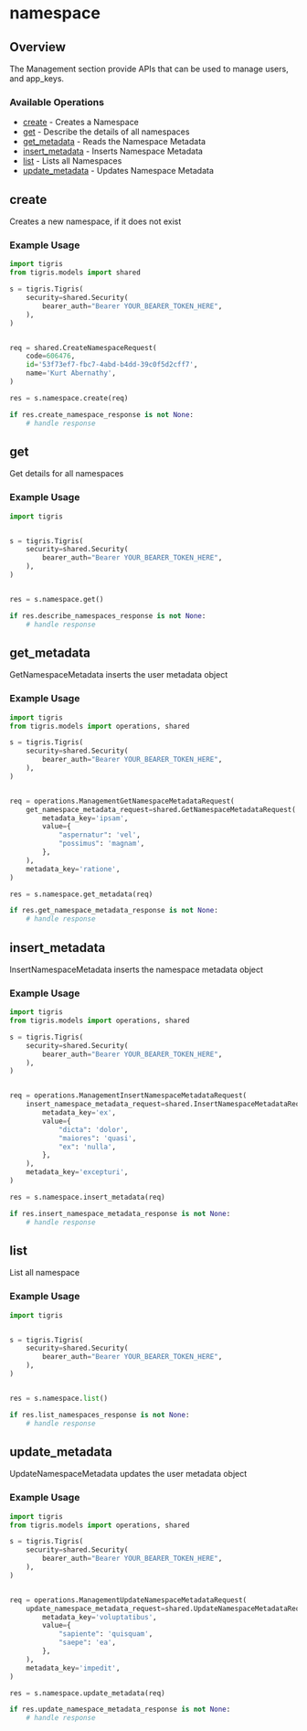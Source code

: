 # namespace

## Overview

The Management section provide APIs that can be used to manage users, and app_keys.

### Available Operations

* [create](#create) - Creates a Namespace
* [get](#get) - Describe the details of all namespaces
* [get_metadata](#get_metadata) - Reads the Namespace Metadata
* [insert_metadata](#insert_metadata) - Inserts Namespace Metadata
* [list](#list) - Lists all Namespaces
* [update_metadata](#update_metadata) - Updates Namespace Metadata

## create

Creates a new namespace, if it does not exist

### Example Usage

```python
import tigris
from tigris.models import shared

s = tigris.Tigris(
    security=shared.Security(
        bearer_auth="Bearer YOUR_BEARER_TOKEN_HERE",
    ),
)


req = shared.CreateNamespaceRequest(
    code=606476,
    id='53f73ef7-fbc7-4abd-b4dd-39c0f5d2cff7',
    name='Kurt Abernathy',
)

res = s.namespace.create(req)

if res.create_namespace_response is not None:
    # handle response
```

## get

Get details for all namespaces

### Example Usage

```python
import tigris


s = tigris.Tigris(
    security=shared.Security(
        bearer_auth="Bearer YOUR_BEARER_TOKEN_HERE",
    ),
)


res = s.namespace.get()

if res.describe_namespaces_response is not None:
    # handle response
```

## get_metadata

GetNamespaceMetadata inserts the user metadata object

### Example Usage

```python
import tigris
from tigris.models import operations, shared

s = tigris.Tigris(
    security=shared.Security(
        bearer_auth="Bearer YOUR_BEARER_TOKEN_HERE",
    ),
)


req = operations.ManagementGetNamespaceMetadataRequest(
    get_namespace_metadata_request=shared.GetNamespaceMetadataRequest(
        metadata_key='ipsam',
        value={
            "aspernatur": 'vel',
            "possimus": 'magnam',
        },
    ),
    metadata_key='ratione',
)

res = s.namespace.get_metadata(req)

if res.get_namespace_metadata_response is not None:
    # handle response
```

## insert_metadata

InsertNamespaceMetadata inserts the namespace metadata object

### Example Usage

```python
import tigris
from tigris.models import operations, shared

s = tigris.Tigris(
    security=shared.Security(
        bearer_auth="Bearer YOUR_BEARER_TOKEN_HERE",
    ),
)


req = operations.ManagementInsertNamespaceMetadataRequest(
    insert_namespace_metadata_request=shared.InsertNamespaceMetadataRequest(
        metadata_key='ex',
        value={
            "dicta": 'dolor',
            "maiores": 'quasi',
            "ex": 'nulla',
        },
    ),
    metadata_key='excepturi',
)

res = s.namespace.insert_metadata(req)

if res.insert_namespace_metadata_response is not None:
    # handle response
```

## list

List all namespace

### Example Usage

```python
import tigris


s = tigris.Tigris(
    security=shared.Security(
        bearer_auth="Bearer YOUR_BEARER_TOKEN_HERE",
    ),
)


res = s.namespace.list()

if res.list_namespaces_response is not None:
    # handle response
```

## update_metadata

UpdateNamespaceMetadata updates the user metadata object

### Example Usage

```python
import tigris
from tigris.models import operations, shared

s = tigris.Tigris(
    security=shared.Security(
        bearer_auth="Bearer YOUR_BEARER_TOKEN_HERE",
    ),
)


req = operations.ManagementUpdateNamespaceMetadataRequest(
    update_namespace_metadata_request=shared.UpdateNamespaceMetadataRequest(
        metadata_key='voluptatibus',
        value={
            "sapiente": 'quisquam',
            "saepe": 'ea',
        },
    ),
    metadata_key='impedit',
)

res = s.namespace.update_metadata(req)

if res.update_namespace_metadata_response is not None:
    # handle response
```

